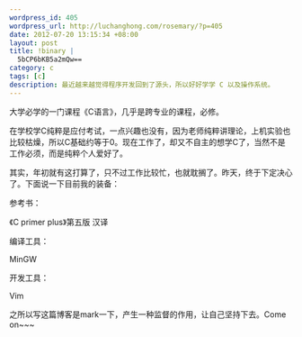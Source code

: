 ```yaml
--- 
wordpress_id: 405
wordpress_url: http://luchanghong.com/rosemary/?p=405
date: 2012-07-20 13:15:34 +08:00
layout: post
title: !binary |
  5bCP6bKB5a2mQw==
category: c 
tags: [c]
description: 最近越来越觉得程序开发回到了源头，所以好好学学 C 以及操作系统。
---
```

大学必学的一门课程《C语言》，几乎是跨专业的课程，必修。

在学校学C纯粹是应付考试，一点兴趣也没有，因为老师纯粹讲理论，上机实验也比较枯燥，所以C基础约等于0。现在工作了，却又不自主的想学C了，当然不是工作必须，而是纯粹个人爱好了。

其实，年初就有这打算了，只不过工作比较忙，也就耽搁了。昨天，终于下定决心了。下面说一下目前我的装备：

参考书：

《C primer plus》第五版 汉译

编译工具：

MinGW

开发工具：

Vim

之所以写这篇博客是mark一下，产生一种监督的作用，让自己坚持下去。Come on~~~

&nbsp;
